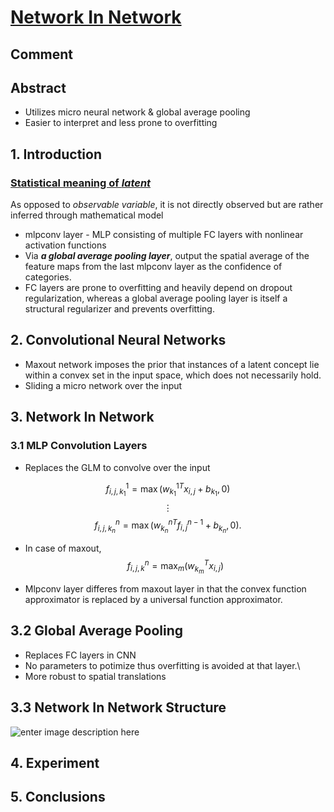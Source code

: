 # [Network In Network](https://arxiv.org/abs/1312.4400)

## Comment

## Abstract
* Utilizes micro neural network & global average pooling
* Easier to interpret and less prone to overfitting

## 1. Introduction
### [Statistical meaning of *latent*](https://en.wikipedia.org/wiki/Latent_variable)
As opposed to *observable variable*, it is not directly observed but are rather inferred through mathematical model

* mlpconv layer - MLP consisting of multiple FC layers with nonlinear activation functions
* Via ***a global average pooling layer***, output the spatial average of the feature maps from the last mlpconv layer  as the confidence of categories.
* FC layers are prone to overfitting and heavily depend on dropout regularization, whereas a global average pooling layer is itself a structural regularizer and prevents overfitting.

## 2. Convolutional Neural Networks
* Maxout network imposes the prior that instances of a latent concept lie within a convex set in the input space, which does not necessarily hold.
* Sliding a micro network over the input

## 3. Network In Network
### 3.1 MLP Convolution Layers
* Replaces the GLM to convolve over the input

$$
f_{i,j,k_1}^1 = \max({w_{k_1}^1}^Tx_{i,j} + b_{k_1}, 0)
$$
$$
\vdots
$$
$$
f_{i,j,k_n}^n = \max({w_{k_n}^n}^Tf_{i,j}^{n-1} + b_{k_n}, 0).
$$

* In case of maxout,
$$
f_{i,j,k}^n = \max_m({w_{k_m}}^Tx_{i,j})
$$

* Mlpconv layer differes from maxout layer in that the convex function approximator is replaced by a universal function approximator.

## 3.2 Global Average Pooling
* Replaces FC layers in CNN
* No parameters to potimize thus overfitting is avoided at that layer.\
* More robust to spatial translations

## 3.3 Network In Network Structure

![enter image description here](https://adriancolyer.files.wordpress.com/2017/03/network-in-network-fig-2.jpeg?w=640)

## 4. Experiment
## 5. Conclusions
